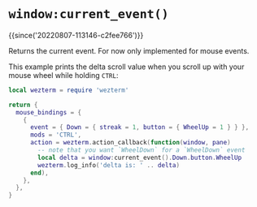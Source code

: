 # `window:current_event()`

{{since('20220807-113146-c2fee766')}}

Returns the current event.
For now only implemented for mouse events.

This example prints the delta scroll value
when you scroll up with your mouse wheel while holding `CTRL`:

```lua
local wezterm = require 'wezterm'

return {
  mouse_bindings = {
    {
      event = { Down = { streak = 1, button = { WheelUp = 1 } } },
      mods = 'CTRL',
      action = wezterm.action_callback(function(window, pane)
        -- note that you want `WheelDown` for a `WheelDown` event
        local delta = window:current_event().Down.button.WheelUp
        wezterm.log_info('delta is: ' .. delta)
      end),
    },
  },
}
```
